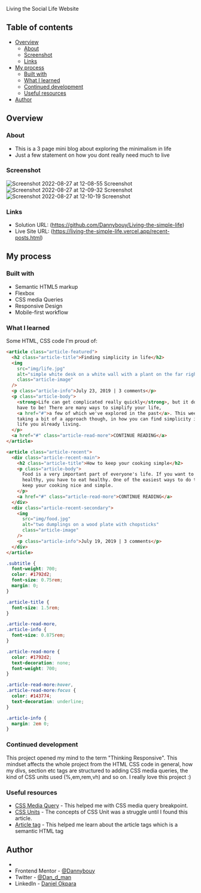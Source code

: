 Living the Social Life Website

## Table of contents

- [Overview](#overview)
  - [About](#About)
  - [Screenshot](#screenshot)
  - [Links](#links)
- [My process](#my-process)
  - [Built with](#built-with)
  - [What I learned](#what-i-learned)
  - [Continued development](#continued-development)
  - [Useful resources](#useful-resources)
- [Author](#author)

## Overview

### About

- This is a 3 page mini blog about exploring the minimalism in life
- Just a few statement on how you dont really need much to live

### Screenshot

![Screenshot 2022-08-27 at 12-08-55 Screenshot](https://user-images.githubusercontent.com/65716830/187027581-ab8aa9ec-3eb2-44a8-8021-fd792db633c6.png)
![Screenshot 2022-08-27 at 12-09-32 Screenshot](https://user-images.githubusercontent.com/65716830/187027611-12e352f1-72f2-4fca-8ac7-b4fc45f470e9.png)
![Screenshot 2022-08-27 at 12-10-19 Screenshot](https://user-images.githubusercontent.com/65716830/187027637-6154bf06-bdfa-4007-b95c-f5787e7509e7.png)

### Links

- Solution URL: (https://github.com/Dannybouy/Living-the-simple-life)
- Live Site URL: (https://living-the-simple-life.vercel.app/recent-posts.html)

## My process

### Built with

- Semantic HTML5 markup
- Flexbox
- CSS media Queries
- Responsive Design
- Mobile-first workflow

### What I learned

Some HTML, CSS code I'm proud of:

```html
<article class="article-featured">
  <h2 class="article-title">Finding simplicity in life</h2>
  <img
    src="img/life.jpg"
    alt="simple white desk on a white wall with a plant on the far right side"
    class="article-image"
  />
  <p class="article-info">July 23, 2019 | 3 comments</p>
  <p class="article-body">
    <strong>Life can get complicated really quickly</strong>, but it doesn't
    have to be! There are many ways to simplify your life,
    <a href="#">a few of which we've explored in the past</a>. This week we're
    taking a bit of a approach though, in how you can find simplicity in the
    life you already living.
  </p>
  <a href="#" class="article-read-more">CONTINUE READING</a>
</article>

<article class="article-recent">
  <div class="article-recent-main">
    <h2 class="article-title">How to keep your cooking simple</h2>
    <p class="article-body">
      Food is a very important part of everyone's life. If you want to be
      healthy, you have to eat healthy. One of the easiest ways to do that is to
      keep your cooking nice and simple.
    </p>
    <a href="#" class="article-read-more">CONTINUE READING</a>
  </div>
  <div class="article-recent-secondary">
    <img
      src="img/food.jpg"
      alt="two dumplings on a wood plate with chopsticks"
      class="article-image"
    />
    <p class="article-info">July 19, 2019 | 3 comments</p>
  </div>
</article>
```

```css
.subtitle {
  font-weight: 700;
  color: #1792d2;
  font-size: 0.75rem;
  margin: 0;
}

.article-title {
  font-size: 1.5rem;
}

.article-read-more,
.article-info {
  font-size: 0.875rem;
}

.article-read-more {
  color: #1792d2;
  text-decoration: none;
  font-weight: 700;
}

.article-read-more:hover,
.article-read-more:focus {
  color: #143774;
  text-decoration: underline;
}

.article-info {
  margin: 2em 0;
}
```

### Continued development

This project opened my mind to the term "Thinking Responsive". This mindset affects the whole project from the HTML CSS code in general, how my divs, section etc tags are structured to adding CSS media queries, the kind of CSS units used (%,em,rem,vh) and so on.
I really love this project :)

### Useful resources

- [CSS Media Query](https://discourse.mozilla.org/t/show-media-queries-in-responsive-design-view/50187) - This helped me with CSS media query breakpoint.
- [CSS Units](https://www.digitalocean.com/community/tutorials/css-css-units-explained) - The concepts of CSS Unit was a struggle until I found this article.
- [Article tag](https://www.w3schools.com/tags/tag_article.asp) - This helped me learn about the article tags which is a semantic HTML tag

## Author

-
- Frontend Mentor - [@Dannybouy](https://www.frontendmentor.io/profile/Dannybouy)
- Twitter - [@Dan_d_man](https://twitter.com/IamDannybouy20)
- LinkedIn - [Daniel Okpara](https://www.linkedin.com/in/daniel-okpara/)
